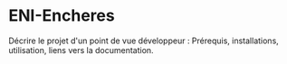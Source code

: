 # ENI-Encheres

Décrire le projet d'un point de vue développeur : 
Prérequis, installations, utilisation, liens vers la documentation.
